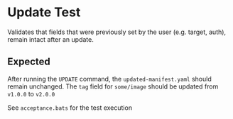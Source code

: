 # Update Test

Validates that fields that were previously set by the user (e.g. target, auth), remain intact after an update.

## Expected

After running the `UPDATE` command, the `updated-manifest.yaml` should remain unchanged.
The `tag` field for `some/image` should be updated from `v1.0.0` to `v2.0.0`

See `acceptance.bats` for the test execution
